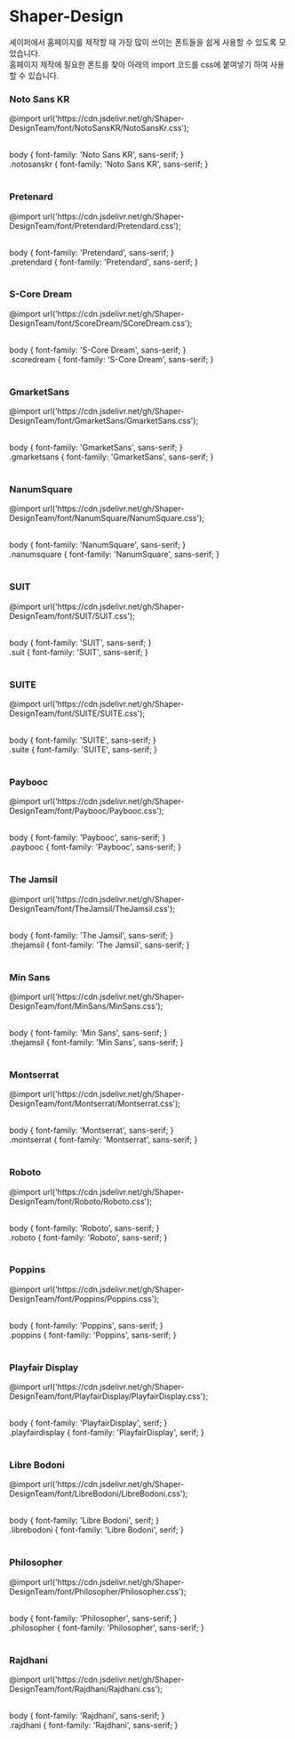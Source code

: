 # Shaper-Design

셰이퍼에서 홈페이지를 제작할 때 가장 많이 쓰이는 폰트들을 쉽게 사용할 수 있도록 모았습니다.<br>
홈페이지 제작에 필요한 폰트를 찾아 아래의 import 코드를 css에 붙여넣기 하여 사용할 수 있습니다.

<h3><b>Noto Sans KR</b></h3>
@import url('https://cdn.jsdelivr.net/gh/Shaper-DesignTeam/font/NotoSansKR/NotoSansKr.css');<br><br>

body { font-family: 'Noto Sans KR', sans-serif; }<br>
.notosanskr { font-family: 'Noto Sans KR', sans-serif; }<br><br>


<h3><b>Pretenard</b></h3>
@import url('https://cdn.jsdelivr.net/gh/Shaper-DesignTeam/font/Pretendard/Pretendard.css');<br><br>

body { font-family: 'Pretendard', sans-serif; }<br>
.pretendard { font-family: 'Pretendard', sans-serif; }<br><br>


<h3><b>S-Core Dream</b></h3>
@import url('https://cdn.jsdelivr.net/gh/Shaper-DesignTeam/font/ScoreDream/SCoreDream.css');<br><br>

body { font-family: 'S-Core Dream', sans-serif; }<br>
.scoredream { font-family: 'S-Core Dream', sans-serif; }<br><br>


<h3><b>GmarketSans</b></h3>
@import url('https://cdn.jsdelivr.net/gh/Shaper-DesignTeam/font/GmarketSans/GmarketSans.css');<br><br>

body { font-family: 'GmarketSans', sans-serif; }<br>
.gmarketsans { font-family: 'GmarketSans', sans-serif; }<br><br>


<h3><b>NanumSquare</b></h3>
@import url('https://cdn.jsdelivr.net/gh/Shaper-DesignTeam/font/NanumSquare/NanumSquare.css');<br><br>

body { font-family: 'NanumSquare', sans-serif; }<br>
.nanumsquare { font-family: 'NanumSquare', sans-serif; }<br><br>


<h3><b>SUIT</b></h3>
@import url('https://cdn.jsdelivr.net/gh/Shaper-DesignTeam/font/SUIT/SUIT.css');<br><br>

body { font-family: 'SUIT', sans-serif; }<br>
.suit { font-family: 'SUIT', sans-serif; }<br><br>


<h3><b>SUITE</b></h3>
@import url('https://cdn.jsdelivr.net/gh/Shaper-DesignTeam/font/SUITE/SUITE.css');<br><br>

body { font-family: 'SUITE', sans-serif; }<br>
.suite { font-family: 'SUITE', sans-serif; }<br><br>


<h3><b>Paybooc</b></h3>
@import url('https://cdn.jsdelivr.net/gh/Shaper-DesignTeam/font/Paybooc/Paybooc.css');<br><br>

body { font-family: 'Paybooc', sans-serif; }<br>
.paybooc { font-family: 'Paybooc', sans-serif; }<br><br>


<h3><b>The Jamsil</b></h3>
@import url('https://cdn.jsdelivr.net/gh/Shaper-DesignTeam/font/TheJamsil/TheJamsil.css');<br><br>

body { font-family: 'The Jamsil', sans-serif; }<br>
.thejamsil { font-family: 'The Jamsil', sans-serif; }<br><br>

<h3><b>Min Sans</b></h3>
@import url('https://cdn.jsdelivr.net/gh/Shaper-DesignTeam/font/MinSans/MinSans.css');<br><br>

body { font-family: 'Min Sans', sans-serif; }<br>
.thejamsil { font-family: 'Min Sans', sans-serif; }<br><br>


<h3><b>Montserrat</b></h3>
@import url('https://cdn.jsdelivr.net/gh/Shaper-DesignTeam/font/Montserrat/Montserrat.css');<br><br>

body { font-family: 'Montserrat', sans-serif; }<br>
.montserrat { font-family: 'Montserrat', sans-serif; }<br><br>


<h3><b>Roboto</b></h3>
@import url('https://cdn.jsdelivr.net/gh/Shaper-DesignTeam/font/Roboto/Roboto.css');<br><br>

body { font-family: 'Roboto', sans-serif; }<br>
.roboto { font-family: 'Roboto', sans-serif; }<br><br>


<h3><b>Poppins</b></h3>
@import url('https://cdn.jsdelivr.net/gh/Shaper-DesignTeam/font/Poppins/Poppins.css');<br><br>

body { font-family: 'Poppins', sans-serif; }<br>
.poppins { font-family: 'Poppins', sans-serif; }<br><br>


<h3><b>Playfair Display</b></h3>
@import url('https://cdn.jsdelivr.net/gh/Shaper-DesignTeam/font/PlayfairDisplay/PlayfairDisplay.css');<br><br>

body { font-family: 'PlayfairDisplay', serif; }<br>
.playfairdisplay { font-family: 'PlayfairDisplay', serif; }<br><br>


<h3><b>Libre Bodoni</b></h3>
@import url('https://cdn.jsdelivr.net/gh/Shaper-DesignTeam/font/LibreBodoni/LibreBodoni.css');<br><br>

body { font-family: 'Libre Bodoni', serif; }<br>
.librebodoni { font-family: 'Libre Bodoni', serif; }<br><br>


<h3><b>Philosopher</b></h3>
@import url('https://cdn.jsdelivr.net/gh/Shaper-DesignTeam/font/Philosopher/Philosopher.css');<br><br>

body { font-family: 'Philosopher', sans-serif; }<br>
.philosopher { font-family: 'Philosopher', sans-serif; }<br><br>


<h3><b>Rajdhani</b></h3>
@import url('https://cdn.jsdelivr.net/gh/Shaper-DesignTeam/font/Rajdhani/Rajdhani.css');<br><br>

body { font-family: 'Rajdhani', sans-serif; }<br>
.rajdhani { font-family: 'Rajdhani', sans-serif; }<br><br>

